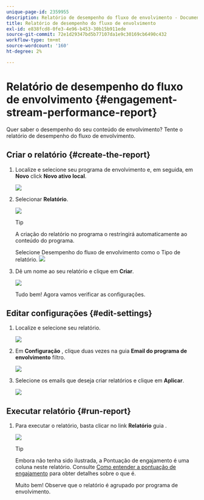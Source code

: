 ```yaml
---
unique-page-id: 2359955
description: Relatório de desempenho do fluxo de envolvimento - Documentos do Marketo - Documentação do produto
title: Relatório de desempenho do fluxo de envolvimento
exl-id: e838fcd8-0fe3-4e96-b453-30b15b911ede
source-git-commit: 72e1d29347bd5b77107da1e9c30169cb6490c432
workflow-type: tm+mt
source-wordcount: '160'
ht-degree: 2%

---
```


# Relatório de desempenho do fluxo de envolvimento {#engagement-stream-performance-report}

Quer saber o desempenho do seu conteúdo de envolvimento? Tente o relatório de desempenho do fluxo de envolvimento.

## Criar o relatório {#create-the-report}

1. Localize e selecione seu programa de envolvimento e, em seguida, em **Novo** click **Novo ativo local**.

   ![](assets/localassetnutring.jpg)

1. Selecionar **Relatório**.

   ![](assets/image2014-9-15-18-3a23-3a59.png)

   >[!TIP]
   >
   >A criação do relatório no programa o restringirá automaticamente ao conteúdo do programa.

   Selecione Desempenho do fluxo de envolvimento como o Tipo de relatório.
   ![](assets/engagementreportchoose.png)

1. Dê um nome ao seu relatório e clique em **Criar**.

   ![](assets/image2014-9-15-18-3a24-3a23.png)

   Tudo bem! Agora vamos verificar as configurações.

## Editar configurações {#edit-settings}

1. Localize e selecione seu relatório.

   ![](assets/engagementperformancereport.jpg)

1. Em **Configuração** , clique duas vezes na guia **Email do programa de envolvimento** filtro.

   ![](assets/image2014-9-15-18-3a25-3a4.png)

1. Selecione os emails que deseja criar relatórios e clique em **Aplicar**.

   ![](assets/engagementfilter.jpg)

## Executar relatório {#run-report}

1. Para executar o relatório, basta clicar no link **Relatório** guia .

   ![](assets/image2014-9-15-18-3a25-3a15.png)

   >[!TIP]
   >
   >Embora não tenha sido ilustrada, a Pontuação de engajamento é uma coluna neste relatório. Consulte [Como entender a pontuação de engajamento](/help/marketo/product-docs/email-marketing/drip-nurturing/reports-and-notifications/understanding-the-engagement-score.md) para obter detalhes sobre o que é.

   Muito bem! Observe que o relatório é agrupado por programa de envolvimento.
